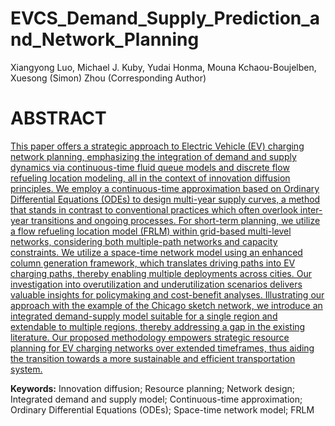 # EVCS_Demand_Supply_Prediction_and_Network_Planning

Xiangyong Luo, Michael J. Kuby, Yudai Honma, Mouna Kchaou-Boujelben, Xuesong (Simon) Zhou (Corresponding Author)


# ABSTRACT

[This paper offers a strategic approach to Electric
Vehicle (EV) charging network planning, emphasizing the integration of demand
and supply dynamics via continuous-time fluid queue models and discrete flow
refueling location modeling, all in the context of innovation diffusion
principles. We employ a continuous-time approximation based on Ordinary
Differential Equations (ODEs) to design multi-year supply curves, a method that
stands in contrast to conventional practices which often overlook inter-year
transitions and ongoing processes. For short-term planning, we utilize a flow
refueling location model (FRLM) within grid-based multi-level networks,
considering both multiple-path networks and capacity constraints. We utilize a
space-time network model using an enhanced column generation framework, which
translates driving paths into EV charging paths, thereby enabling multiple
deployments across cities. Our investigation into overutilization and
underutilization scenarios delivers valuable insights for policymaking and
cost-benefit analyses. Illustrating our approach with the example of the
Chicago sketch network, we introduce an integrated demand-supply model suitable
for a single region and extendable to multiple regions, thereby addressing a
gap in the existing literature. Our proposed methodology empowers strategic
resource planning for EV charging networks over extended timeframes, thus
aiding the transition towards a more sustainable and efficient transportation
system.]()

**Keywords:** Innovation diffusion; Resource planning;
Network design; Integrated demand and supply model; Continuous-time
approximation; Ordinary Differential Equations (ODEs); Space-time network
model; FRLM
